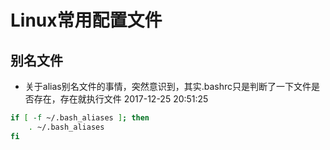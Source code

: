 # Linux常用配置文件

## 别名文件

- 关于alias别名文件的事情，突然意识到，其实.bashrc只是判断了一下文件是否存在，存在就执行文件 2017-12-25 20:51:25

```sh
if [ -f ~/.bash_aliases ]; then
    . ~/.bash_aliases
fi
```